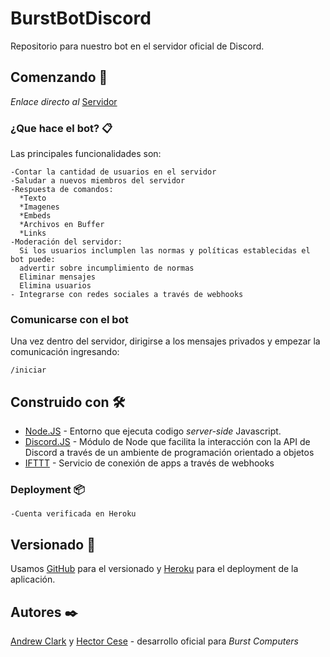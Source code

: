 # BurstBotDiscord
Repositorio para nuestro bot en el servidor oficial de Discord.

## Comenzando 🚀

_Enlace directo al_ [Servidor](https://discord.gg/TXDrcTw)


### ¿Que hace el bot? 📋
Las principales funcionalidades son:

```
-Contar la cantidad de usuarios en el servidor
-Saludar a nuevos miembros del servidor
-Respuesta de comandos:
  *Texto
  *Imagenes
  *Embeds
  *Archivos en Buffer
  *Links
-Moderación del servidor: 
  Si los usuarios inclumplen las normas y políticas establecidas el bot puede:
  advertir sobre incumplimiento de normas
  Eliminar mensajes 
  Elimina usuarios
- Integrarse con redes sociales a través de webhooks

```

### Comunicarse con el bot 
Una vez dentro del servidor, dirigirse a los mensajes privados y empezar la comunicación ingresando:

```
/iniciar
```

## Construido con 🛠️

* [Node.JS](https://nodejs.org/en/) - Entorno que ejecuta codigo _server-side_ Javascript.
* [Discord.JS](https://discord.js.org/#/) - Módulo de Node que facilita la interacción con la API de Discord a través de un ambiente de programación orientado a objetos 
* [IFTTT](https://ifttt.com/) - Servicio de conexión de apps a través de webhooks


### Deployment 📦

```
-Cuenta verificada en Heroku
```


## Versionado 📌

Usamos [GitHub](https://github.com/) para el versionado y [Heroku](https://www.heroku.com/) para el deployment de la aplicación.

## Autores ✒️


[Andrew Clark](https://github.com/andrewxxclark) y [Hector Cese](https://github.com/HackThorD) - desarrollo oficial para  *Burst Computers* 

